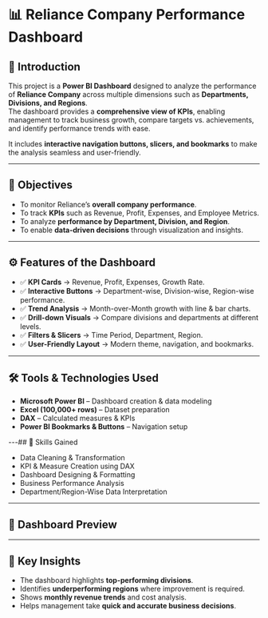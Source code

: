 # 📊 Reliance Company Performance Dashboard

## 📝 Introduction
This project is a **Power BI Dashboard** designed to analyze the performance of **Reliance Company** across multiple dimensions such as **Departments, Divisions, and Regions**.  
The dashboard provides a **comprehensive view of KPIs**, enabling management to track business growth, compare targets vs. achievements, and identify performance trends with ease.  

It includes **interactive navigation buttons, slicers, and bookmarks** to make the analysis seamless and user-friendly.  

---
## 🎯 Objectives
- To monitor Reliance’s **overall company performance**.  
- To track **KPIs** such as Revenue, Profit, Expenses, and Employee Metrics.  
- To analyze **performance by Department, Division, and Region**.  
- To enable **data-driven decisions** through visualization and insights.  

---
## ⚙️ Features of the Dashboard
- ✅ **KPI Cards** → Revenue, Profit, Expenses, Growth Rate.  
- ✅ **Interactive Buttons** → Department-wise, Division-wise, Region-wise performance.  
- ✅ **Trend Analysis** → Month-over-Month growth with line & bar charts.  
- ✅ **Drill-down Visuals** → Compare divisions and departments at different levels.  
- ✅ **Filters & Slicers** → Time Period, Department, Region.  
- ✅ **User-Friendly Layout** → Modern theme, navigation, and bookmarks.  

---
## 🛠️ Tools & Technologies Used
- **Microsoft Power BI** – Dashboard creation & data modeling  
- **Excel (100,000+ rows)** – Dataset preparation  
- **DAX** – Calculated measures & KPIs  
- **Power BI Bookmarks & Buttons** – Navigation setup  

---## 📌 Skills Gained
- Data Cleaning & Transformation  
- KPI & Measure Creation using DAX  
- Dashboard Designing & Formatting  
- Business Performance Analysis  
- Department/Region-Wise Data Interpretation  

---
## 📸 Dashboard Preview


---

## 🚀 Key Insights
- The dashboard highlights **top-performing divisions**.  
- Identifies **underperforming regions** where improvement is required.  
- Shows **monthly revenue trends** and cost analysis.  
- Helps management take **quick and accurate business decisions**.
